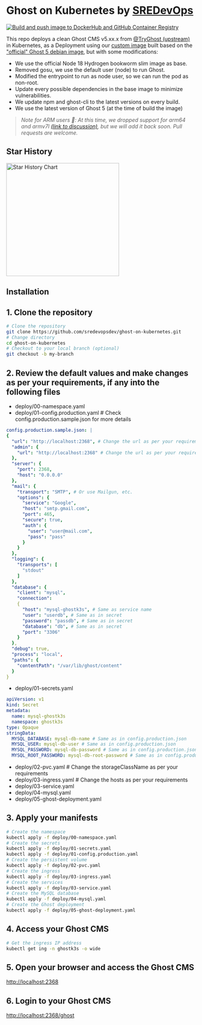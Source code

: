 # Ghost on Kubernetes by [SREDevOps](https://sredevops.org)

[![Build and push image to DockerHub and GitHub Container Registry](https://github.com/sredevopsdev/ghost-on-kubernetes/actions/workflows/build-custom-image.yaml/badge.svg)](https://github.com/sredevopsdev/ghost-on-kubernetes/actions/workflows/build-custom-image.yaml)

This repo deploys a clean Ghost CMS v5.xx.x from [@TryGhost (upstream)](https://github.com/TryGhost/Ghost) in Kubernetes, as a Deployment using our [custom image](https://github.com/sredevopsdev/ghost-on-kubernetes/blob/main/Dockerfile) built based on the ["official" Ghost 5 debian image](https://github.com/docker-library/ghost/blob/master/5/debian/Dockerfile), but with some modifications:

- We use the official Node 18 Hydrogen bookworm slim image as base.
- Removed gosu, we use the default user (node) to run Ghost.
- Modified the entrypoint to run as node user, so we can run the pod as non-root.
- Update every possible dependencies in the base image to minimize vulnerabilities.
- We update npm and ghost-cli to the latest versions on every build.
- We use the latest version of Ghost 5 (at the time of build the image)

> *_Note for ARM users 📌: At this time, we dropped support for arm64 and armv7l [(link to discussion)](https://github.com/sredevopsdev/ghost-on-kubernetes/issues/73#issuecomment-1933939315), but we will add it back soon. Pull requests are welcome._* 

## Star History

  <picture>
    <source media="(prefers-color-scheme: dark)" srcset="https://api.star-history.com/svg?repos=sredevopsdev/ghost-on-kubernetes&type=Date&theme=dark" />
    <source media="(prefers-color-scheme: light)" srcset="https://api.star-history.com/svg?repos=sredevopsdev/ghost-on-kubernetes&type=Date" />
    <img alt="Star History Chart" src="https://api.star-history.com/svg?repos=sredevopsdev/ghost-on-kubernetes&type=Date" height="300px" />
  </picture>

## Installation

## 1. Clone the repository

```bash
# Clone the repository
git clone https://github.com/sredevopsdev/ghost-on-kubernetes.git
# Change directory
cd ghost-on-kubernetes
# Checkout to your local branch (optional)
git checkout -b my-branch

```

## 2. Review the default values and make changes as per your requirements, if any into the following files

- deploy/00-namespace.yaml
- deploy/01-config.production.yaml # Check config.production.sample.json for more details

```yaml
config.production.sample.json: |
{
  "url": "http://localhost:2368", # Change the url as per your requirements
  "admin": {
    "url": "http://localhost:2368" # Change the url as per your requirements
  },
  "server": {
    "port": 2368,
    "host": "0.0.0.0"
  },
  "mail": {
    "transport": "SMTP", # Or use Mailgun, etc.
    "options": {
      "service": "Google",
      "host": "smtp.gmail.com",
      "port": 465,
      "secure": true,
      "auth": {
        "user": "user@mail.com",
        "pass": "pass"
      }
    }
  },
  "logging": {
    "transports": [
      "stdout"
    ]
  },
  "database": {
    "client": "mysql",
    "connection": 
    {
      "host": "mysql-ghostk3s", # Same as service name
      "user": "userdb", # Same as in secret
      "password": "passdb", # Same as in secret
      "database": "db", # Same as in secret
      "port": "3306"
    }
  },
  "debug": true,
  "process": "local",
  "paths": {
    "contentPath": "/var/lib/ghost/content"
  }
}


```

- deploy/01-secrets.yaml

```yaml
apiVersion: v1
kind: Secret
metadata:
  name: mysql-ghostk3s
  namespace: ghostk3s
type: Opaque
stringData:
  MYSQL_DATABASE: mysql-db-name # Same as in config.production.json
  MYSQL_USER: mysql-db-user # Same as in config.production.json
  MYSQL_PASSWORD: mysql-db-password # Same as in config.production.json
  MYSQL_ROOT_PASSWORD: mysql-db-root-password # Same as in config.production.json
```

- deploy/02-pvc.yaml # Change the storageClassName as per your requirements
- deploy/03-ingress.yaml # Change the hosts as per your requirements
- deploy/03-service.yaml
- deploy/04-mysql.yaml
- deploy/05-ghost-deployment.yaml

## 3. Apply your manifests

```bash
# Create the namespace
kubectl apply -f deploy/00-namespace.yaml
# Create the secrets
kubectl apply -f deploy/01-secrets.yaml
kubectl apply -f deploy/01-config.production.yaml
# Create the persistent volume
kubectl apply -f deploy/02-pvc.yaml
# Create the ingress
kubectl apply -f deploy/03-ingress.yaml
# Create the services
kubectl apply -f deploy/03-service.yaml
# Create the MySQL database
kubectl apply -f deploy/04-mysql.yaml
# Create the Ghost deployment
kubectl apply -f deploy/05-ghost-deployment.yaml
```

## 4. Access your Ghost CMS

```bash
# Get the ingress IP address
kubectl get ing -n ghostk3s -o wide 


```

## 5. Open your browser and access the Ghost CMS

[http://localhost:2368](http://localhost:2368)

## 6. Login to your Ghost CMS

[http://localhost:2368/ghost](http://localhost:2368/ghost)
